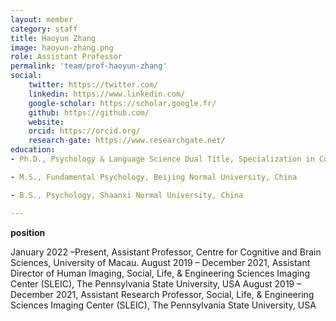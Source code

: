 ```yaml
---
layout: member
category: staff
title: Haoyun Zhang
image: haoyun-zhang.png
role: Assistant Professor
permalink: 'team/prof-haoyun-zhang'
social:
    twitter: https://twitter.com/
    linkedin: https://www.linkedin.com/
    google-scholar: https://scholar.google.fr/
    github: https://github.com/
    website:
    orcid: https://orcid.org/
    research-gate: https://www.researchgate.net/
education:
- Ph.D., Psychology & Language Science Dual Title, Specialization in Cognitive and Affective Neuroscience, The Pennsylvania State University, USA

- M.S., Fundamental Psychology, Beijing Normal University, China

- B.S., Psychology, Shaanxi Normal University, China

---
```


__position__

January 2022 –Present, Assistant Professor, Centre for Cognitive and Brain Sciences, University of Macau.
August 2019 – December 2021, Assistant Director of Human Imaging, Social, Life, & Engineering Sciences Imaging Center (SLEIC), The Pennsylvania State University, USA
August 2019 – December 2021, Assistant Research Professor, Social, Life, & Engineering Sciences Imaging Center (SLEIC), The Pennsylvania State University, USA
